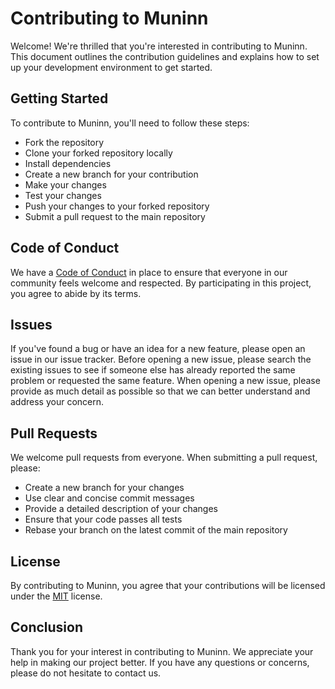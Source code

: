 # Contributing to Muninn

Welcome! We're thrilled that you're interested in contributing to Muninn. This document outlines the contribution guidelines and explains how to set up your development environment to get started.

## Getting Started

To contribute to Muninn, you'll need to follow these steps:

- Fork the repository
- Clone your forked repository locally
- Install dependencies
- Create a new branch for your contribution
- Make your changes
- Test your changes
- Push your changes to your forked repository
- Submit a pull request to the main repository

## Code of Conduct

We have a [Code of Conduct](./CODE_OF_CONDUCT.md) in place to ensure that everyone in our community feels welcome and respected. By participating in this project, you agree to abide by its terms.

## Issues

If you've found a bug or have an idea for a new feature, please open an issue in our issue tracker. Before opening a new issue, please search the existing issues to see if someone else has already reported the same problem or requested the same feature. When opening a new issue, please provide as much detail as possible so that we can better understand and address your concern.

## Pull Requests

We welcome pull requests from everyone. When submitting a pull request, please:

- Create a new branch for your changes
- Use clear and concise commit messages
- Provide a detailed description of your changes
- Ensure that your code passes all tests
- Rebase your branch on the latest commit of the main repository

## License

By contributing to Muninn, you agree that your contributions will be licensed under the [MIT](./LICENSE) license.

## Conclusion

Thank you for your interest in contributing to Muninn. We appreciate your help in making our project better. If you have any questions or concerns, please do not hesitate to contact us.
